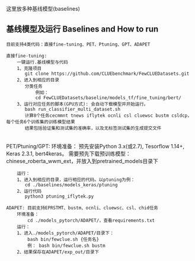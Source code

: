 这里放多种基线模型(baselines)


## 基线模型及运行 Baselines and How to run
    目前支持4类代码：直接fine-tuning、PET、Ptuning、GPT、ADAPET
    
    直接fine-tuning: 
        一键运行.基线模型与代码
        1、克隆项目 
           git clone https://github.com/CLUEbenchmark/FewCLUEDatasets.git
        2、进入到相应的目录
           分类任务  
               例如：
               cd FewCLUEDatasets/baseline/models_tf/fine_tuning/bert/
        3、运行对应任务的脚本(GPU方式): 会自动下载模型并开始运行。
           bash run_classifier_multi_dataset.sh
           计算8个任务cecmmnt tnews iflytek ocnli csl cluewsc bustm csldcp，每个任务6个训练集的训练模型结果
           结果包括验证集和测试集的准确率，以及无标签测试集的生成提交文件


​      
    PET/Ptuning/GPT:
        环境准备：
          预先安装Python 3.x(或2.7), Tesorflow 1.14+, Keras 2.3.1, bert4keras。
          需要预先下载预训练模型：chinese_roberta_wwm_ext，并放入到pretrained_models目录下
        
        运行：
        1、进入到相应的目录，运行相应的代码。以ptuning为例：
           cd ./baselines/models_keras/ptuning
        2、运行代码
           python3 ptuning_iflytek.py

~~~
ADAPET: 目前支持EPRSTMT、bustm、ocnli、cluewsc、csl、chid任务
	环境准备：
		cd ./models_pytorch/ADAPET/，查看requirements.txt
	运行：
	1、进入./models_pytorch/ADAPET/目录下：
		bash bin/fewclue.sh {任务名}
		例： bash bin/fewclue.sh bustm
	2、结果保存在ADAPET/exp_out/目录下
~~~

